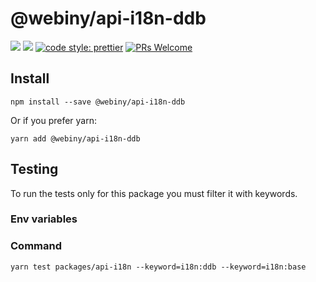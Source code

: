 # @webiny/api-i18n-ddb

[![](https://img.shields.io/npm/dw/@webiny/api-i18n-ddb.svg)](https://www.npmjs.com/package/@webiny/api-i18n-ddb)
[![](https://img.shields.io/npm/v/@webiny/api-i18n-ddb.svg)](https://www.npmjs.com/package/@webiny/api-i18n-ddb)
[![code style: prettier](https://img.shields.io/badge/code_style-prettier-ff69b4.svg?style=flat-square)](https://github.com/prettier/prettier)
[![PRs Welcome](https://img.shields.io/badge/PRs-welcome-brightgreen.svg?style=flat-square)](http://makeapullrequest.com)

## Install

```
npm install --save @webiny/api-i18n-ddb
```

Or if you prefer yarn:

```
yarn add @webiny/api-i18n-ddb
```


## Testing
To run the tests only for this package you must filter it with keywords.

### Env variables


### Command
````
yarn test packages/api-i18n --keyword=i18n:ddb --keyword=i18n:base
````